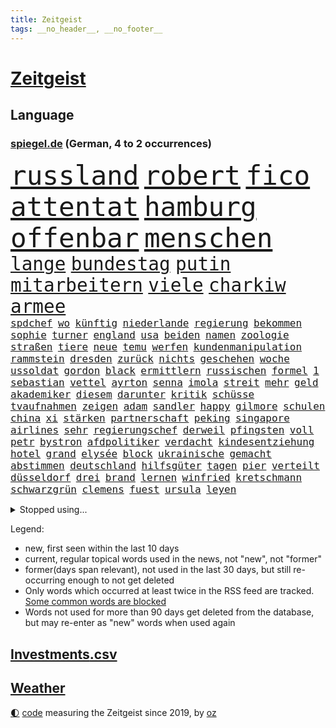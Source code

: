 ```yaml
---
title: Zeitgeist
tags: __no_header__, __no_footer__
---
```


# [Zeitgeist](https://oliz.io/zeitgeist/)

## Language

<h3><a href="https://www.spiegel.de" target="_blank">spiegel.de</a> (German, 4 to 2 occurrences)</h3>
<p style="font-family:monospace">
<span style="font-size:32pt"><a href="news_links.html#russland" class="current">russland</a></span>
<span style="font-size:32pt"><a href="news_links.html#robert" class="current">robert</a></span>
<span style="font-size:32pt"><a href="news_links.html#fico" class="current">fico</a></span>
<span style="font-size:32pt"><a href="news_links.html#attentat" class="current">attentat</a></span>
<span style="font-size:32pt"><a href="news_links.html#hamburg" class="current">hamburg</a></span>
<span style="font-size:32pt"><a href="news_links.html#offenbar" class="current">offenbar</a></span>
<span style="font-size:32pt"><a href="news_links.html#menschen" class="current">menschen</a></span>
<br>
<span style="font-size:22pt"><a href="news_links.html#lange" class="current">lange</a></span>
<span style="font-size:22pt"><a href="news_links.html#bundestag" class="current">bundestag</a></span>
<span style="font-size:22pt"><a href="news_links.html#putin" class="current">putin</a></span>
<span style="font-size:22pt"><a href="news_links.html#mitarbeitern" class="current">mitarbeitern</a></span>
<span style="font-size:22pt"><a href="news_links.html#viele" class="current">viele</a></span>
<span style="font-size:22pt"><a href="news_links.html#charkiw" class="current">charkiw</a></span>
<span style="font-size:22pt"><a href="news_links.html#armee" class="current">armee</a></span>
<br>
<span style="font-size:12pt"><a href="news_links.html#spdchef" class="current">spdchef</a></span>
<span style="font-size:12pt"><a href="news_links.html#wo" class="current">wo</a></span>
<span style="font-size:12pt"><a href="news_links.html#künftig" class="current">künftig</a></span>
<span style="font-size:12pt"><a href="news_links.html#niederlande" class="current">niederlande</a></span>
<span style="font-size:12pt"><a href="news_links.html#regierung" class="current">regierung</a></span>
<span style="font-size:12pt"><a href="news_links.html#bekommen" class="current">bekommen</a></span>
<span style="font-size:12pt"><a href="news_links.html#sophie" class="current">sophie</a></span>
<span style="font-size:12pt"><a href="news_links.html#turner" class="new">turner</a></span>
<span style="font-size:12pt"><a href="news_links.html#england" class="current">england</a></span>
<span style="font-size:12pt"><a href="news_links.html#usa" class="current">usa</a></span>
<span style="font-size:12pt"><a href="news_links.html#beiden" class="current">beiden</a></span>
<span style="font-size:12pt"><a href="news_links.html#namen" class="current">namen</a></span>
<span style="font-size:12pt"><a href="news_links.html#zoologie" class="new">zoologie</a></span>
<span style="font-size:12pt"><a href="news_links.html#straßen" class="current">straßen</a></span>
<span style="font-size:12pt"><a href="news_links.html#tiere" class="current">tiere</a></span>
<span style="font-size:12pt"><a href="news_links.html#neue" class="current">neue</a></span>
<span style="font-size:12pt"><a href="news_links.html#temu" class="current">temu</a></span>
<span style="font-size:12pt"><a href="news_links.html#werfen" class="current">werfen</a></span>
<span style="font-size:12pt"><a href="news_links.html#kundenmanipulation" class="new">kundenmanipulation</a></span>
<span style="font-size:12pt"><a href="news_links.html#rammstein" class="new">rammstein</a></span>
<span style="font-size:12pt"><a href="news_links.html#dresden" class="current">dresden</a></span>
<span style="font-size:12pt"><a href="news_links.html#zurück" class="current">zurück</a></span>
<span style="font-size:12pt"><a href="news_links.html#nichts" class="current">nichts</a></span>
<span style="font-size:12pt"><a href="news_links.html#geschehen" class="current">geschehen</a></span>
<span style="font-size:12pt"><a href="news_links.html#woche" class="current">woche</a></span>
<span style="font-size:12pt"><a href="news_links.html#ussoldat" class="new">ussoldat</a></span>
<span style="font-size:12pt"><a href="news_links.html#gordon" class="current">gordon</a></span>
<span style="font-size:12pt"><a href="news_links.html#black" class="current">black</a></span>
<span style="font-size:12pt"><a href="news_links.html#ermittlern" class="current">ermittlern</a></span>
<span style="font-size:12pt"><a href="news_links.html#russischen" class="current">russischen</a></span>
<span style="font-size:12pt"><a href="news_links.html#formel" class="current">formel</a></span>
<span style="font-size:12pt"><a href="news_links.html#1" class="current">1</a></span>
<span style="font-size:12pt"><a href="news_links.html#sebastian" class="current">sebastian</a></span>
<span style="font-size:12pt"><a href="news_links.html#vettel" class="current">vettel</a></span>
<span style="font-size:12pt"><a href="news_links.html#ayrton" class="new">ayrton</a></span>
<span style="font-size:12pt"><a href="news_links.html#senna" class="new">senna</a></span>
<span style="font-size:12pt"><a href="news_links.html#imola" class="current">imola</a></span>
<span style="font-size:12pt"><a href="news_links.html#streit" class="current">streit</a></span>
<span style="font-size:12pt"><a href="news_links.html#mehr" class="current">mehr</a></span>
<span style="font-size:12pt"><a href="news_links.html#geld" class="current">geld</a></span>
<span style="font-size:12pt"><a href="news_links.html#akademiker" class="new">akademiker</a></span>
<span style="font-size:12pt"><a href="news_links.html#diesem" class="current">diesem</a></span>
<span style="font-size:12pt"><a href="news_links.html#darunter" class="current">darunter</a></span>
<span style="font-size:12pt"><a href="news_links.html#kritik" class="current">kritik</a></span>
<span style="font-size:12pt"><a href="news_links.html#schüsse" class="current">schüsse</a></span>
<span style="font-size:12pt"><a href="news_links.html#tvaufnahmen" class="new">tvaufnahmen</a></span>
<span style="font-size:12pt"><a href="news_links.html#zeigen" class="current">zeigen</a></span>
<span style="font-size:12pt"><a href="news_links.html#adam" class="current">adam</a></span>
<span style="font-size:12pt"><a href="news_links.html#sandler" class="current">sandler</a></span>
<span style="font-size:12pt"><a href="news_links.html#happy" class="new">happy</a></span>
<span style="font-size:12pt"><a href="news_links.html#gilmore" class="new">gilmore</a></span>
<span style="font-size:12pt"><a href="news_links.html#schulen" class="current">schulen</a></span>
<span style="font-size:12pt"><a href="news_links.html#china" class="current">china</a></span>
<span style="font-size:12pt"><a href="news_links.html#xi" class="current">xi</a></span>
<span style="font-size:12pt"><a href="news_links.html#stärken" class="current">stärken</a></span>
<span style="font-size:12pt"><a href="news_links.html#partnerschaft" class="current">partnerschaft</a></span>
<span style="font-size:12pt"><a href="news_links.html#peking" class="current">peking</a></span>
<span style="font-size:12pt"><a href="news_links.html#singapore" class="new">singapore</a></span>
<span style="font-size:12pt"><a href="news_links.html#airlines" class="current">airlines</a></span>
<span style="font-size:12pt"><a href="news_links.html#sehr" class="current">sehr</a></span>
<span style="font-size:12pt"><a href="news_links.html#regierungschef" class="current">regierungschef</a></span>
<span style="font-size:12pt"><a href="news_links.html#derweil" class="current">derweil</a></span>
<span style="font-size:12pt"><a href="news_links.html#pfingsten" class="current">pfingsten</a></span>
<span style="font-size:12pt"><a href="news_links.html#voll" class="current">voll</a></span>
<span style="font-size:12pt"><a href="news_links.html#petr" class="current">petr</a></span>
<span style="font-size:12pt"><a href="news_links.html#bystron" class="current">bystron</a></span>
<span style="font-size:12pt"><a href="news_links.html#afdpolitiker" class="current">afdpolitiker</a></span>
<span style="font-size:12pt"><a href="news_links.html#verdacht" class="current">verdacht</a></span>
<span style="font-size:12pt"><a href="news_links.html#kindesentziehung" class="current">kindesentziehung</a></span>
<span style="font-size:12pt"><a href="news_links.html#hotel" class="current">hotel</a></span>
<span style="font-size:12pt"><a href="news_links.html#grand" class="new">grand</a></span>
<span style="font-size:12pt"><a href="news_links.html#elysée" class="new">elysée</a></span>
<span style="font-size:12pt"><a href="news_links.html#block" class="current">block</a></span>
<span style="font-size:12pt"><a href="news_links.html#ukrainische" class="current">ukrainische</a></span>
<span style="font-size:12pt"><a href="news_links.html#gemacht" class="current">gemacht</a></span>
<span style="font-size:12pt"><a href="news_links.html#abstimmen" class="current">abstimmen</a></span>
<span style="font-size:12pt"><a href="news_links.html#deutschland" class="current">deutschland</a></span>
<span style="font-size:12pt"><a href="news_links.html#hilfsgüter" class="current">hilfsgüter</a></span>
<span style="font-size:12pt"><a href="news_links.html#tagen" class="current">tagen</a></span>
<span style="font-size:12pt"><a href="news_links.html#pier" class="current">pier</a></span>
<span style="font-size:12pt"><a href="news_links.html#verteilt" class="current">verteilt</a></span>
<span style="font-size:12pt"><a href="news_links.html#düsseldorf" class="current">düsseldorf</a></span>
<span style="font-size:12pt"><a href="news_links.html#drei" class="current">drei</a></span>
<span style="font-size:12pt"><a href="news_links.html#brand" class="current">brand</a></span>
<span style="font-size:12pt"><a href="news_links.html#lernen" class="current">lernen</a></span>
<span style="font-size:12pt"><a href="news_links.html#winfried" class="current">winfried</a></span>
<span style="font-size:12pt"><a href="news_links.html#kretschmann" class="current">kretschmann</a></span>
<span style="font-size:12pt"><a href="news_links.html#schwarzgrün" class="current">schwarzgrün</a></span>
<span style="font-size:12pt"><a href="news_links.html#clemens" class="current">clemens</a></span>
<span style="font-size:12pt"><a href="news_links.html#fuest" class="current">fuest</a></span>
<span style="font-size:12pt"><a href="news_links.html#ursula" class="current">ursula</a></span>
<span style="font-size:12pt"><a href="news_links.html#leyen" class="current">leyen</a></span>
</p>
<details>
<summary>Stopped using...</summary>
<p class="former" style="font-size:12pt">
golf(1301) street(1301) twitter(1301) funktionieren(1300) welchem(1300) belarus(1299) bildern(1299) erlitten(1299) gerichtshof(1299) mailand(1299) schlechten(1299) williams(1299) winter(1299) 2019(1298) bundesländer(1298) bundespolizei(1298) gewissen(1298) smartphone(1298) tobt(1298) verzweifelt(1298) chaos(1297) digitalisierung(1297) rechten(1297) riss(1297) solle(1297) früherer(1296) rassistisch(1296) weißen(1296) anbieten(1295) christine(1295) gemeinden(1295) konservativen(1295) persönlich(1295) prüfung(1295) registriert(1295) sicherheitsbehörden(1295) verunglückt(1295) widerspruch(1295) 21(1294) beraten(1294) bitten(1294) einreisen(1294) oberste(1294) verlängerung(1294) aktien(1293) appelliert(1293) bestreitet(1293) investieren(1293) kreis(1293) mark(1293) sorge(1293) terroristen(1293) beschluss(1292) islamischen(1292) leer(1292) meint(1292) nachruf(1292) oberbürgermeister(1292) super(1292) verfügung(1292) premiere(1291) reichte(1291) hinterher(1290) schön(1290) tödliche(1290) untersuchen(1290) veranstalter(1290) endete(1289) verpassen(1289) glauben(1288) klinik(1288) außen(1287) fit(1287) körperverletzung(1287) rettungskräfte(1286) offiziellen(1285) schwanger(1285) august(1284) drastisch(1284) beiträge(1283) ii(1283) produzieren(1282) hielten(1281) zurückgegangen(1281) herz(1279) nachgewiesen(1279) ordnung(1279) eingeleitet(1277) gang(1276) pkw(1276) einnahmen(1274) fußballwm(1274) spitzenreiter(1274) treiben(1274) aussehen(1273) erschießt(1273) steffen(1273) informiert(1271) hoffnungen(1270) rang(1268) solchen(1263) sportler(1263) beweise(1262) bundesnetzagentur(1259) afrikas(1256) kandidatur(1256) staatlichen(1253) nächstes(1241) drohne(1237) marine(1235) rache(1233) einfache(1230) billiger(1228) stopp(1215) niederländer(1191) öffnet(1190) zusammenbruch(1158) autobahnen(1155) mitverantwortlich(1114) banken(1098) ministerin(1041) verurteilung(1014) ausgefallen(1001) entlastung(990) mike(969) gewohnt(967) gemeinschaft(960) gesetzentwurf(955) tiger(953) abtreibung(939) australiens(930) einschätzungen(930) spezielle(926) rhein(912) nutzung(892) vatikan(891) auge(888) akw(880) dutzenden(880) seltene(880) kompromiss(872) lehrerinnen(870) 87(867) klappt(860) fördern(854) erschwert(852) lemke(841) steffi(841) verkündete(839) wolf(838) gerichte(835) entführung(831) einheit(818) bestand(816) emotionalen(816) gezwungen(814) lohnen(810) flughäfen(808) verwaltung(807) spiegeltitelstory(785) nebenbei(775) gefangenschaft(771) kriegsverbrechen(770) kasse(768) blockade(764) dilemma(764) günstiger(760) messerattacke(760) wiederaufbau(760) günstige(759) überlebenden(757) finanzierung(753) erlauben(748) vermisster(733) perfekte(726) schlamm(722) israelis(715) dänischen(708) stärksten(695) sprung(690) andrew(689) idol(687) tierschützer(687) setzten(677) thüringens(675) demenz(669) weitergehen(661) erdbeben(660) wissenschaft(659) 2008(650) freigabe(650) zurückhaltung(648) geheime(639) revolution(639) vizekanzler(622) entkommen(617) atomkraftwerk(610) eingreifen(606) missverständnis(606) entstehen(604) gerechtfertigt(604) ernährung(601) aufholjagd(591) fortschritt(589) stemmen(589) senioren(587) niederlagen(581) überraschenden(577) haustier(575) neymar(574) lkwfahrer(573) härtesten(570) asyl(564) auszeichnung(564) abgestimmt(563) verurteilten(561) festgehalten(557) parallel(544) nächtlichen(543) beantragen(537) prangert(536) rudi(534) credit(531) suisse(531) geheim(529) skepsis(520) colorado(509) vorbereitung(509) kritikern(508) auflaufen(507) fotograf(507) muster(507) internationalem(503) verschafft(503) dritter(498) änderung(493) aggressiv(490) dreier(489) völler(482) ansicht(475) mythos(474) rauchen(470) özdemir(469) unosicherheitsrat(464) republikanische(462) autofahren(459) neunzigerjahren(456) schwache(456) 5000(455) schweres(447) bildet(444) media(442) influencer(435) 2007(434) merklich(427) wurzeln(419) legalisierung(418) milliardenschwere(413) anlagen(411) norditalien(410) 40jähriger(407) fließen(407) allzu(406) erwarteten(406) kippen(399) lübeck(399) geknackt(392) rohstoff(391) ecuador(388) tätern(388) brachten(386) involviert(384) kleinflugzeug(381) durchgesetzt(376) theorie(376) bar(372) nachts(372) exkanzler(370) alarmbereitschaft(368) horror(362) 13jähriger(361) bka(359) kuba(359) regisseurin(352) übergibt(352) umstieg(350) barbie(348) eingeliefert(348) pilot(348) zeitungen(348) motto(347) florenz(346) aufsteiger(344) kalifornischen(343) drohnenangriffe(340) absurd(339) ermöglicht(338) übergang(337) bitter(336) blamiert(333) ford(330) scott(330) einziehen(328) 29jährige(326) politologe(325) morgens(324) model(323) indischer(322) marschflugkörper(320) mysteriöse(320) abgewehrt(319) liter(315) festgestellt(314) kurve(312) geheimen(310) hergestellt(309) lieferten(309) auflösung(306) toronto(305) lebend(303) spitzenfußball(303) weile(303) sinkende(302) vergessene(301) eindringen(299) lichtblick(293) gerichts(290) becken(287) saßen(287) zäsur(287) nördlich(285) brutaler(284) hunde(284) leitartikel(284) thrones(284) militärisch(283) sofortige(283) bolsonaro(282) jair(282) schwitzen(281) surfen(281) designer(279) manuela(277) schwesig(277) sturmtief(276) teuerste(273) bemerkenswert(272) ergebnissen(265) gruppenvergewaltigung(264) lady(264) nationalspielerinnen(264) parlamentswahl(263) terroranschlag(263) küsten(262) o’connor(261) arizona(260) notwendig(260) podium(259) herstellung(257) freundinnen(255) militärhilfe(252) uber(252) israeli(251) geschäftsleute(250) bargeld(248) mehrwertsteuer(248) superreiche(248) todesursache(246) verkehrsunfall(246) angesehen(245) herrchen(245) dirk(244) fame(243) usamerikanerin(243) johann(241) vorzugehen(239) heutigen(238) kneipen(238) wohnviertel(238) abhalten(237) harald(236) harmlos(236) neuauflage(234) tabellenspitze(232) errungen(231) erwachsenen(228) gleicht(227) verfahrens(227) auswertung(226) mehren(226) sicherheitslage(226) entführten(225) 12000(224) bundesfinanzminister(224) stadtrat(224) gestaltet(222) grippe(222) biopic(221) luftschläge(221) ai(217) milliardenhilfen(217) vollstreckt(217) 1981(216) isst(216) gemüse(215) klarer(215) lokführer(215) vergehen(215) zentralrat(212) tübingen(211) pinto(208) proben(208) verdrängt(207) 14jährige(206) auskommen(205) schlusslicht(204) ceo(202) vorbereitungen(200) zentralrats(198) aspekte(196) mexikos(196) tabellenführung(196) tennisspieler(196) tagesordnung(195) kochinstitut(194) bevorzugt(193) klassischen(193) knappen(193) liefen(192) teilgenommen(192) götze(191) sicherheitsvorkehrungen(190) leistete(189) vertrieben(188) 1990(187) gazastreifens(186) hamasangriff(186) ratlos(186) woods(186) geborene(185) bezirk(184) großzügigen(184) israelisches(184) videobotschaft(183) demokratiefeinde(182) terrorangriff(182) ecuadors(181) tipp(180) menschenrechte(179) sexualisierte(179) attraktiver(178) gescheiterte(178) beteuert(177) finanzministerium(176) parlamentarier(176) sommerspiele(176) zuständig(176) grenzübergänge(175) 25000(174) bekomme(174) raab(174) stromversorgung(173) abzuschaffen(172) informierte(171) positioniert(171) via(171) anerkennen(170) hüller(168) raptors(168) topmanager(168) wirtz(168) altersgruppe(167) usschauspieler(167) abgefangen(166) aussetzen(166) kulturszene(166) maine(166) siedler(166) warnzeichen(166) aufzeichnungen(165) hamasgeisel(165) verschaffen(162) unterhändler(161) versorgen(161) 218(160) ausländer(160) wiederbelebt(160) doppelter(159) langstreckenflüge(159) lehrern(159) mayer(159) festen(158) kanye(158) kopie(158) kadewe(157) turnieren(157) hamasmassaker(156) entspannung(155) erlässt(155) fluggäste(155) sportvorstand(155) copa(154) signagruppe(154) kassieren(153) tim(153) gesetzesänderung(152) trainerwechsel(152) islamische(151) passierte(151) zweistaatenlösung(151) überschaubar(151) gigantischen(149) jones(149) datum(148) geheimnisse(148) reichweite(148) elite(147) kalten(147) stanley(146) vermehren(145) einhaltung(144) pendler(144) sechzigerjahren(144) unverletzt(144) einverstanden(143) ostern(143) schnappte(143) abgabe(142) ausgenommen(142) lagarde(142) punkterekord(142) robbie(142) insolventen(141) kredit(141) symptome(141) trauen(141) ausgespielt(140) demütigungen(140) gesichter(140) erschoss(139) biathlon(138) dynamik(137) friedensverhandlungen(137) wärmer(137) tausender(136) experimentiert(135) mathe(135) schlimme(135) bändigen(134) herrschaft(134) vorstellungen(134) mediamarktsaturn(133) netze(133) statistisches(133) umstrittenes(133) usdemokraten(133) defekte(132) liz(132) unangefochten(132) verbucht(132) wundert(132) hollywoodstern(131) vetternwirtschaft(131) walk(131) bahnen(130) künftiger(130) schulz(130) unwahrscheinlich(130) zettel(130) ambitionen(129) islamistischer(129) wäldern(129) inspirieren(128) investition(128) spruch(128) stift(128) ergab(127) gratulieren(127) tanzt(127) usdollar(127) erfuhr(126) schokolade(125) amy(124) poltert(124) unionsfraktion(124) mitspielt(123) vorhat(123) vermögenswerte(122) winzigen(122) geglaubt(121) investors(121) kragen(121) luftraum(121) palace(121) containerschiff(120) hugh(120) oslo(120) schwersten(120) aussetzung(119) hässlich(119) mehrfamilienhaus(119) stromausfall(119) topform(119) gebrannt(118) erhoffen(117) passte(117) sprengsatz(117) beliebteste(116) effektiv(116) neugier(115) kreise(114) church(113) ushilfen(113) 59(112) kathedrale(112) kaufprämie(112) notredame(112) statistischem(112) umwelthilfe(112) postfaschisten(111) sachschaden(111) asylanträge(110) brocken(110) dreistelligen(110) schröders(110) völkermords(110) geldern(109) gespritzt(109) mangelnde(109) russlandsanktionen(109) spirit(109) australischer(108) dahintersteckt(108) öffnete(108) schieben(107) versammeln(107) norddeutschlands(106) rutscht(106) schaulustige(106) engsten(105) house(105) nicaragua(105) pisten(105) scheuer(105) skifahrer(105) ungeklärter(105) wohnhäuser(105) zulassen(105) premierministerin(103) triumphieren(103) wegfall(103) erfolgreichen(102) mossad(102) wertvolle(102) dave(101) voice(101) 1970(100) 400000(100) jetzigen(99) lawine(99) zweifache(99) erschienene(98) gramm(98) hype(98) nobelpreisträger(98) juchef(97) köchin(97) lukaschenko(97) ritual(97) ehren(96) kinos(96) quälen(96) uniform(96) emobilität(95) morde(95) südkoreanischen(95) alarmierte(94) expertise(94) fulda(94) kassenleistung(94) bauch(93) bauernprotest(93) entwickler(93) weltstar(93) attal(92) langes(92) senden(92) vorsätze(92) ausgrenzung(91) genuss(91) haag(91) igh(91) kapitulation(91) lehrkräften(91) marshallplan(91) einmischung(90) leonardo(90) maischberger(90) ansprüchen(89) coenbrüder(89) erklärungen(89) iranischem(89) mondmission(89) ranghohen(89) sozialarbeiter(89) warnschuss(89) ausufernde(88) euländern(88) expertenrat(88) gestalt(88) pausieren(88) rabatten(88) schlingert(88) synchronsprecher(88) begraben(87) erfassen(87) gesperrten(87) konflikts(87) ocean(87) stolpert(87) 13jährigen(86) abfedern(86) geschichtsbücher(86) ramadan(86) schwedischer(86) tieres(86) verwandte(86) elton(85) entrückt(85) erzbistum(85) exotische(85) neugeborene(85) notwendigen(85) politischem(85) rechtsaußenpartei(85) substanz(85) 737800(84) besorgniserregenden(84) neunjähriger(84) unerschütterliche(84) uniformen(84) melbourne(83) saale(83) spielmacher(83) stoppten(83) batic(82) kalte(82) leitmayr(82) luftwaffenchef(82) marie(82) milch(82) neuss(82) teilnehmende(82) drogenschmuggler(81) heroin(81) hohem(81) prüfbericht(81) diabetes(80) entfällt(80) israelpolitik(80) belastender(79) onlineverkauf(79) zähler(79) ablenkungsmanöver(78) altkanzlerin(78) helles(78) klopps(78) überbieten(78) caren(77) miosga(77) verfolgungsjagd(77) zuschauerin(77) zwang(77) anerkennung(76) kriegsgefangenen(76) platzt(76) ravensburg(76) untreue(76) völligen(76) wgzimmerpreise(76) laos(75) schlüssel(75) ultra(75) ungeklärte(75) verewigt(75) vorkommen(75) what(75) wiegen(75) fdpminister(74) furchtbaren(74) zeugenaussage(74) bilbao(73) dschihad(73) equipment(73) fahndet(73) maßlos(73) militärflugzeug(73) militärmaschine(73) prestigeprojekts(73) rey(73) seltsamer(73) verdrängte(73) verhandlungstisch(73) missbrauchte(72) pommes(72) völkerrechts(72) aserbaidschanischen(71) dimension(71) globus(71) hülle(71) intel(71) marathon(71) olivier(71) rechnungen(71) signapleite(71) 14000(70) boateng(70) europäischem(70) iris(70) jérôme(70) mutig(70) regelmäßige(70) tagt(70) zaubern(70) abbrechen(69) beratungsfirma(69) jahresgewinn(69) treibhausgasemissionen(69) weltall(69) zentral(69) abenteuerlichen(68) decker(68) gefeuert(68) misere(68) rogowski(68) gemeinsamer(67) interner(67) schärfste(67) siegtreffer(67) starkoch(67) verendet(67) calhoun(66) darm(66) gruppierungen(66) haute(66) reichtum(66) stellvertreterin(66) theresa(66) verbal(66) dopingtest(65) einladungen(65) forster(65) regimekritischen(65) rücksichtslos(65) sportlichen(65) erfolgsgeschichte(64) filmgeschäft(64) freigemacht(64) sanktionsliste(64) potter(63) wütet(63) alijew(62) journalistisches(62) löcher(62) rasch(62) saporischschja(62) schmuck(62) antisemitismusvorwürfen(61) anweisungen(61) boatengs(61) frühe(61) nullerjahre(61) trinidad(61) verkehrsbetriebe(61) harington(60) heimpleite(60) jahrestag(60) kit(60) olli(60) östlichen(60) bestätigung(59) luxusmarke(59) peta(59) sätze(59) versöhnen(59) äquivalent(59) angreiferin(58) dorn(58) garweg(58) grundsätzliches(58) schmiss(58) verschollen(58) wodka(58) abhängigkeit(57) bewaffnung(57) bezahlkarten(57) countryalbum(57) dienstreise(57) teufel(57) 91(56) agenda(56) erheblichem(56) fdpverkehrsminister(56) frühstück(56) interviews(56) kannte(56) landtagspräsidentin(56) msc(56) olympiateilnahme(56) pfiff(56) schwebebahn(56) abo(55) angewiesen(55) anschaffung(55) elektronischer(55) erwirken(55) personalausweis(55) risse(55) schwelt(55) aschermittwoch(54) befürchtung(54) eskalationsstufe(54) jet(54) usabgeordnete(54) verlorene(54) zittert(54) aktualisiert(53) bewundert(53) hisbollahkommandeurs(53) israelfeindliche(53) messerstecherei(53) stürze(53) unverzüglich(53) wirtschaftsentwicklung(53) 1864(52) besetzen(52) bestaunt(52) gemischtes(52) kremlherrscher(52) fälschlicherweise(51) mehrheitlich(51) notoperiert(51) schätze(51) seeleute(51) spezielles(51) kostete(50) rochen(50) verdachts(50) willst(50) 45jähriger(49) anmeldung(49) hauptfigur(49) karikaturisten(49) lüge(49) witziger(49) aktivsten(48) eingesetzte(48) hassliebe(48) höre(48) liberal(48) mehrarbeit(48) rächen(48) sarah(48) usbotschafter(48) beatmet(47) burkart(47) kitas(47) kristoffer(47) künstlich(47) leichtathleten(47) olsson(47) präsidium(47) souveränität(47) wespen(47) zusammenschluss(47) abschiedstournee(46) cannabisfreigabe(46) festzunehmen(46) kanadischer(46) kids(46) leichnams(46) norddeutschland(46) telefonate(46) alves(45) cat(45) cook(45) fertigstellung(45) hintereinander(45) rüstung(45) weltmeistermannschaft(45) grube(44) nächtliches(44) plastikverschmutzung(44) sido(44) vorab(44) wuppertal(44) einzusetzen(43) khamenei(43) konventionelle(43) lka(43) selbstbewusstsein(43) spionierte(43) vampire(43) fastenmonats(42) oppositionsführerin(42) sommermärchenprozess(42) 16000(41) akkus(41) erhebung(41) polizeiuniform(41) populärsten(41) thailänder(41) wiederbelebung(41) eigentumswohnung(40) lehre(40) regierungschefs(40) räuber(40) tempelberg(40) erfolgreicher(39) exterroristin(39) gartenteich(39) gesunde(39) millionenzahlungen(39) ostdeutscher(39) tvduell(39) ufo(39) agent(38) anklagebank(38) eingemischt(38) erdrutsche(38) europapolitiker(38) francis(38) käufern(38) fluglinie(37) moderiert(37) rekordtemperaturen(37) schulter(37) solofahrt(37) 2039(36) award(36) flugbegleiterinnen(36) marsalek(36) orientierung(36) playoffteilnahme(36) sainz(36) vereinbar(36) wiedersehen(36) zaubert(36) ablösen(35) brust(35) eautoabsatz(35) entschiedener(35) flüchtete(35) hergestellte(35) nukleare(35) robotaxis(35) spannung(35) taxis(35) 58jährige(34) abgebrannt(34) allergikern(34) bundesstaaten(34) fünftes(34) haltbar(34) heißes(34) kinohit(34) pin(34) unfallstelle(34) vorzubereiten(34) 14jährigen(33) alleinerziehende(33) beeindruckende(33) dragon(33) respektlos(33) spohr(33) camping(32) fastenmonat(32) passagieren(32) shoppingcenter(32) techunternehmer(32) vorstandsvorsitzender(32) abrufbar(31) beschlagnahmung(31) eurofighter(31) flirten(31) generationenkapital(31) lenkte(31) marschiert(31) monster(31) coronamaßnahmen(30) einspielen(30) geeint(30) josh(30) källenius(30) mentalen(30) mercedeschef(30) ola(30) schriftlich(30) vorschriften(30) zeichner(30) engagieren(29) eskalierende(29) klimaanlage(29) komplizierter(29) scheiterten(29) tatortkommissar(29) titelrennen(29) überlässt(29) drin(28) grundschulen(28) kasia(28) lenhardt(28) lobbyverband(28) malen(28) zeche(28) großstädte(27) luftsicherheit(27) no(27) style(27) unterschieden(27) aksamoschee(26) aktie(26) beisheim(26) cannabiskonsum(26) fisker(26) grundlegende(26) ramadans(26) regnerisch(26) riskante(26) saufrituale(26) school(26) verteidigungsanlagen(26) whu(26) messner(25) princess(25) terrororganisationen(25) aaron(24) bruders(24) fußballstars(24) kurier(24) schlüsse(24) unerwünschte(24) wöchentlich(24) zukommen(24) abtreibungsrecht(23) gesellschaftlichen(23) palmer(23) polizeieinsätze(23) rauschende(23) unerschwinglich(23) verziert(23) zählten(23) berühmter(22) brands(22) gangs(22) 20jähriger(21) abstiegsbedrohten(21) alan(21) coughlan(21) frühjahrsklassiker(21) luftaufnahmen(21) nda(21) nicola(21) ausprobiert(20) erinnerte(20) getreten(20) haub(20) paragraf(20) quecksilber(20) schokohasen(20) versorgungslage(20) waffenexporte(20) außenexperten(19) brandstiftung(19) falschparker(19) islamischer(19) klimaprotest(19) milchaufschäumer(19) minderheit(19) pianist(19) verläuft(19) 175(18) absurde(18) charisma(18) containerschiffs(18) denkbar(18) libanesische(18) ostpolitik(18) pink(18) reisebus(18) sozialer(18) vielerlei(18) zuwanderer(18) bergamo(17) impulse(17) lngterminal(17) pensionierte(17) alleinsein(16) austrian(16) belarussischen(16) hbo(16) höherer(16) jontay(16) konstruktion(16) porter(16) verweigern(16) vorfahren(16) wettbetrug(16) iraner(15) lenhardts(15) negativrekord(15) tabubruch(15) talkshows(15) zehnjährigen(15) elektronische(14) entbrannt(14) grobe(14) mobilisieren(14) naher(14) neoliberalen(14) passus(14) spitznamen(14) unbesiegbar(14) wahrscheinliche(14) dfbtrikot(13) eigenständiger(13) einberufen(13) gegend(13) orenburg(13) ostküste(13) stichwahl(13) tarifeinigung(13) brasilianischer(12) ewige(12) gelegenheiten(12) hundebox(12) parisroubaix(12) reporterfrage(12) tariflösung(12) terroristisches(12) xiaomi(12) fortwo(11) hühnerfüße(11) illegalem(11) reiste(11) smart(11) sonnenfinsternis(11)
</p>
</details>
<p>Legend:
<ul>
<li><span class="new">new</span>, first seen within the last 10 days</li>
<li><span class="current">current</span>, regular topical words used in the news, not "new", not "former"</li>
<li><span class="former">former(days span relevant)</span>, not used in the last 30 days, but still re-occurring enough to not get deleted</li>
<li>Only words which occurred at least twice in the RSS feed are tracked. <a href="language/filters.py">Some common words are blocked</a></li>
<li>Words not used for more than 90 days get deleted from the database, but may re-enter as "new" words when used again</li>
</ul>
</p>

## [Investments](investments.html)[.csv](investments.csv)

## [Weather](weather.html)

<footer>
<a href="javascript:toggleTheme()" class="nav">🌓</a>
<a href="https://github.com/ooz/zeitgeist">code</a> measuring the Zeitgeist since 2019, by <a href="https://oliz.io">oz</a>
</footer>
